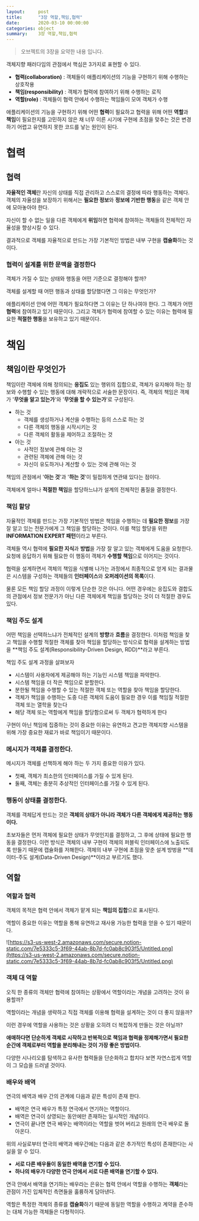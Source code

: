 ```yaml
---
layout:     post
title:      "3장 역할,책임,협력"
date:       2020-03-10 00:00:00
categories: object
summary:    3장 역할,책임,협력
---
```


> 오브젝트의 3장을 요약한 내용 입니다.

객체지향 패러다임의 관점에서 핵심은 3가지로 표현할 수 있다. 

- **협력(collaboration)** : 객체들이 애플리케이션의 기능을 구현하기 위해 수행하는 상호작용
- **책임(responsibility)** : 객체가 협력에 참여하기 위해 수행하는 로직
- **역할(role)** : 객체들이 협력 안에서 수행하는 책임들이 모여 객체가 수행

애플리케이션의 기능을 구현하기 위해 어떤 **협력**이 필요하고 협력을 위해 어떤 **역할**과 **책임**이 필요한지를 고민하지 않은 채 너무 이른 시기에 구현에 초점을 맞추는 것은 변경하기 어렵고 유연하지 못한 코드를 낳는 원인이 된다. 

# 협력

## 협력

**자율적인 객체**란 자신의 상태를 직접 관리하고 스스로의 결정에 따라 행동하는 객체다. 객체의 자율성을 보장하기 위해서는 **필요한 정보**와 **정보에 기반한 행동**을 같은 객체 안에 모아놓아야 한다. 

자신이 할 수 없는 일을 다른 객체에게 **위임**하면 협력에 참여하는 객체들의 전체적인 자율성을 향상시킬 수 있다. 

결과적으로 객체를 자율적으로 만드는 가장 기본적인 방법은 내부 구현을 **캡슐화**하는 것이다. 

### 협력이 설계를 위한 문맥을 결정한다

객체가 가질 수 있는 상태와 행동을 어떤 기준으로 결정해야 할까?

객체를 설계할 때 어떤 행동과 상태를 할당했다면 그 이유는 무엇인가?

애플리케이션 안에 어떤 객체가 필요하다면 그 이유는 단 하나여야 한다. 그 객체가 어떤 **협력**에 참여하고 있기 때문이다. 그리고 객체가 협력에 참여할 수 있는 이유는 협력에 필요한 **적절한 행동**을 보유하고 있기 때문이다. 

# 책임

## 책임이란 무엇인가

책임이란 객체에 의해 정의되는 **응집도** 있는 행위의 집합으로, 객체가 유지해야 하는 정보와 수행할 수 있는 행동에 대해 개략적으로 서술한 문장이다. 즉, 객체의 책임은 객체가 '**무엇을 알고 있는가**'와 '**무엇을 할 수 있는가**'로 구성된다. 

- 하는 것
    - 객체를 생성하거나 계산을 수행하는 등의 스스로 하는 것
    - 다른 객체의 행동을 시작시키는 것
    - 다른 객체의 활동을 제어하고 조절하는 것
- 아는 것
    - 사적인 정보에 관해 아는 것
    - 관련된 객체에 관해 아는 것
    - 자신이 유도하거나 계산할 수 있는 것에 관해 아는 것

책임의 관점에서 '**아는 것**'과 '**하는 것**'이 밀접하게 연관돼 있다는 점이다. 

객체에게 얼마나 **적절한 책임**을 할당하느냐가 설계의 전체적인 품질을 결정한다. 

### 책임 할당

자율적인 객체를 만드는 가장 기본적인 방법은 책임을 수행하는 데 **필요한 정보**를 가장 잘 알고 있는 전문가에게 그 책임을 할당하는 것이다. 이를 책임 할당을 위한 **INFORMATION EXPERT 패턴**이라고 부른다. 

객체들 역시 협력에 **필요한 지식**과 **방법**을 가장 잘 알고 있는 객체에게 도움을 요청한다. 요청에 응답하기 위해 필요한 이 행동이 객체가 **수행할 책임**으로 이어지는 것이다. 

협력을 설계하면서 객체의 책임을 식별해 나가는 과정에서 최종적으로 얻게 되는 결과물은 시스템을 구성하는 객체들의 **인터페이스**와 **오퍼레이션의 목록**이다. 

물론 모든 책임 할당 과정이 이렇게 단순한 것은 아니다. 어떤 경우에는 응집도와 결합도의 관점에서 정보 전문가가 아닌 다른 객체에게 책임을 할당하는 것이 더 적절한 경우도 있다. 

### 책임 주도 설계

어떤 책임을 선택하느냐가 전체적인 설계의 **방향**과 **흐름**을 결정한다. 이처럼 책임을 찾고 책임을 수행할 적절한 객체를 찾아 책임을 할당하는 방식으로 협력을 설계하는 방법을 **책임 주도 설계(Responsibility-Driven Design, RDD)**라고 부른다.

책임 주도 설계 과정을 살펴보자

- 시스템이 사용자에게 제공해야 하는 기능인 시스템 책임을 파악한다.
- 시스템 책임을 더 작은 책임으로 분할한다.
- 분한될 책임을 수행할 수 있는 적절한 객체 또는 역할을 찾아 책임을 할당한다.
- 객체가 책임을 수행하는 도중 다른 객체의 도움이 필요한 경우 이를 책임질 적절한 객체 또는 열학을 찾는다
- 해당 객체 또는 역할에게 책임을 할당함으로써 두 객체가 협력하게 한다

구현이 아닌 책임에 집중하는 것이 중요한 이유는 유연하고 견고한 객체지향 시스템을 위해 가장 중요한 재료가 바로 책임이기 때문이다. 

### 메시지가 객체를 결정한다.

메시지가 객체를 선책하게 해야 하는 두 가지 중요한 이유가 있다. 

- 첫째, 객체가 최소한의 인터페이스를 가질 수 있게 된다.
- 둘째, 객체는 충분히 추상적인 인터페이스를 가질 수 있게 된다.

### 행동이 상태를 결정한다.

객체를 객체답게 만드는 것은 **객체의 상태가 아니라 객체가 다른 객체에게 제공하는 행동이다.** 

초보자들은 먼저 객체에 필요한 상태가 무엇인지를 결정하고, 그 후에 상태에 필요한 행동을 결정한다. 이런 방식은 객체의 내부 구현이 객체의 퍼블릭 인터페이스에 노출되도록 만들기 때문에 캡슐화를 저해한다. 객체의 내부 구현에 초점을 맞춘 설계 방벙을 **데이터-주도 설계(Data-Driven Design)**이라고 부르기도 했다. 

## 역할

### 역할과 협력

객체의 목적은 협력 안에서 객체가 맡게 되는 **책임의 집합**으로 표시된다. 

역할이 중요한 이유는 역할을 통해 유연하고 재사용 가능한 협력을 얻을 수 있기 때문이다. 

![https://s3-us-west-2.amazonaws.com/secure.notion-static.com/7e5333c5-3f69-44ab-8b7d-fc0ab8c903f5/Untitled.png](https://s3-us-west-2.amazonaws.com/secure.notion-static.com/7e5333c5-3f69-44ab-8b7d-fc0ab8c903f5/Untitled.png)

### 객체 대 역할

오직 한 종류의 객체만 협력에 참여하는 상황에서 역할이라는 개념을 고려하는 것이 유용할까?

역할이라는 개념을 생략하고 직접 객체를 이용해 협력을 설계하는 것이 더 좋지 않을까?

이런 경우에 역할을 사용하는 것은 상황을 오히려 더 복잡하게 만들는 것은 아닐까?

**애매하다면 단순하게 객체로 시작하고 반복적으로 책임과 협력을 정제해가면서 필요한 순간에 객체로부터 역할을 분리해내는 것이 가장 좋은 방법이다.** 

다양한 시나리오를 탐색하고 유사한 협력들을 단순화하고 합치다 보면 자연스럽게 역할이 그 모습을 드러낼 것이다. 

### 배우와 배역

연극의 배역과 배우 간의 관계에 다음과 같은 특성이 존재 한다. 

- 배역은 연극 배우가 특정 연극에서 연기하는 역할이다.
- 배역은 연극이 상영되는 동안에만 존재하는 일시적인 개념이다.
- 연극이 끝나면 연극 배우는 배역이라는 역할을 벗어 버리고 원래의 연극 배우로 돌아온다.

위의 사실로부터 연극의 배역과 배우간에는 다음과 같은 추가적인 특성이 존재한다는 사실을 알 수 있다. 

- **서로 다른 배우들이 동일한 배역을 연기할 수 있다.**
- **하나의 배우가 다양한 연극 안에서 서로 다른 배역을 연기할 수 있다.**

연극 안에서 배역을 연기하는 배우라는 은유는 협력 안에서 역할을 수행하는 **객체**라는 관점이 가진 입체적인 측면들을 훌륭하게 담아낸다. 

역할은 특정한 객체의 종류를 **캡슐화**하기 때문에 동일한 역할을 수행하고 계약을 준수하는 대체 가능한 객체들은 다형적이다.